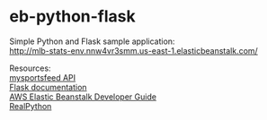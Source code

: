 eb-python-flask
===============
Simple Python and Flask sample application:   
http://mlb-stats-env.nnw4vr3smm.us-east-1.elasticbeanstalk.com/

Resources:   
[mysportsfeed API](https://www.mysportsfeeds.com/data-feeds/)   
[Flask documentation](http://flask.pocoo.org/docs/1.0/)   
[AWS Elastic Beanstalk Developer Guide](http://docs.aws.amazon.com/elasticbeanstalk/latest/dg/create_deploy_Python_flask.html)     
[RealPython](https://realpython.com/flask-by-example-part-3-text-processing-with-requests-beautifulsoup-nltk/)
